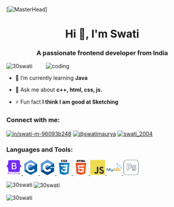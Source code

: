 [![MasterHead](https://miro.medium.com/v2/resize:fit:840/1*b21FyqUbowHYAOQDXH0tDw.jpeg)]
<h1 align="center">Hi 👋, I'm Swati</h1>
<h3 align="center">A passionate frontend developer from India</h3>
<img align="right" alt="coding" width="400" src="https://img.freepik.com/free-vector/cute-girl-hacker-operating-laptop-cartoon-vector-icon-illustration-people-technology-isolated-flat_138676-9487.jpg?size=338&ext=jpg&ga=GA1.1.2116175301.1718582400&semt=ais_user">

<p align="left"> <img src="https://komarev.com/ghpvc/?username=30swati&label=Profile%20views&color=0e75b6&style=flat" alt="30swati" /> </p>

- 🌱 I’m currently learning **Java**

- 💬 Ask me about **c++, html, css, js.**

- ⚡ Fun fact **I think I am good at Sketching**

<h3 align="left">Connect with me:</h3>
<p align="left">
<a href="https://linkedin.com/in/in/swati-m-96093b248" target="blank"><img align="center" src="https://raw.githubusercontent.com/rahuldkjain/github-profile-readme-generator/master/src/images/icons/Social/linked-in-alt.svg" alt="in/swati-m-96093b248" height="30" width="40" /></a>
<a href="https://www.hackerrank.com/@swatimaurya" target="blank"><img align="center" src="https://raw.githubusercontent.com/rahuldkjain/github-profile-readme-generator/master/src/images/icons/Social/hackerrank.svg" alt="@swatimaurya" height="30" width="40" /></a>
<a href="https://auth.geeksforgeeks.org/user/swati_2004" target="blank"><img align="center" src="https://raw.githubusercontent.com/rahuldkjain/github-profile-readme-generator/master/src/images/icons/Social/geeks-for-geeks.svg" alt="swati_2004" height="30" width="40" /></a>
</p>

<h3 align="left">Languages and Tools:</h3>
<p align="left"> <a href="https://getbootstrap.com" target="_blank" rel="noreferrer"> <img src="https://raw.githubusercontent.com/devicons/devicon/master/icons/bootstrap/bootstrap-plain-wordmark.svg" alt="bootstrap" width="40" height="40"/> </a> <a href="https://www.cprogramming.com/" target="_blank" rel="noreferrer"> <img src="https://raw.githubusercontent.com/devicons/devicon/master/icons/c/c-original.svg" alt="c" width="40" height="40"/> </a> <a href="https://www.w3schools.com/cpp/" target="_blank" rel="noreferrer"> <img src="https://raw.githubusercontent.com/devicons/devicon/master/icons/cplusplus/cplusplus-original.svg" alt="cplusplus" width="40" height="40"/> </a> <a href="https://www.w3schools.com/css/" target="_blank" rel="noreferrer"> <img src="https://raw.githubusercontent.com/devicons/devicon/master/icons/css3/css3-original-wordmark.svg" alt="css3" width="40" height="40"/> </a> <a href="https://www.w3.org/html/" target="_blank" rel="noreferrer"> <img src="https://raw.githubusercontent.com/devicons/devicon/master/icons/html5/html5-original-wordmark.svg" alt="html5" width="40" height="40"/> </a> <a href="https://developer.mozilla.org/en-US/docs/Web/JavaScript" target="_blank" rel="noreferrer"> <img src="https://raw.githubusercontent.com/devicons/devicon/master/icons/javascript/javascript-original.svg" alt="javascript" width="40" height="40"/> </a> <a href="https://www.mysql.com/" target="_blank" rel="noreferrer"> <img src="https://raw.githubusercontent.com/devicons/devicon/master/icons/mysql/mysql-original-wordmark.svg" alt="mysql" width="40" height="40"/> </a> <a href="https://www.photoshop.com/en" target="_blank" rel="noreferrer"> <img src="https://raw.githubusercontent.com/devicons/devicon/master/icons/photoshop/photoshop-line.svg" alt="photoshop" width="40" height="40"/> </a> </p>

<p><img align="left" src="https://github-readme-stats.vercel.app/api/top-langs?username=30swati&show_icons=true&locale=en&layout=compact" alt="30swati" /></p>

<p>&nbsp;<img align="center" src="https://github-readme-stats.vercel.app/api?username=30swati&show_icons=true&locale=en" alt="30swati" /></p>

<p><img align="center" src="https://github-readme-streak-stats.herokuapp.com/?user=30swati&" alt="30swati" /></p>
<!---
30swati/30swati is a ✨ special ✨ repository because its `README.md` (this file) appears on your GitHub profile.
You can click the Preview link to take a look at your changes.
--->
